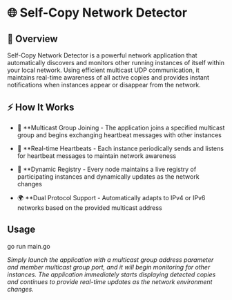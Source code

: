 # 🌐 Self-Copy Network Detector
## 🚀 Overview
Self-Copy Network Detector is a powerful network application that automatically discovers and monitors other running instances of itself within your local network. Using efficient multicast UDP communication, it maintains real-time awareness of all active copies and provides instant notifications when instances appear or disappear from the network.

## ⚡ How It Works
- 🎯 **Multicast Group Joining - The application joins a specified multicast group and begins exchanging heartbeat messages with other instances

- 📡 **Real-time Heartbeats - Each instance periodically sends and listens for heartbeat messages to maintain network awareness

- 🔄 **Dynamic Registry - Every node maintains a live registry of participating instances and dynamically updates as the network changes

- 🌍 **Dual Protocol Support - Automatically adapts to IPv4 or IPv6 networks based on the provided multicast address

## Usage
go run main.go <address multicast group> <member port>
Simply launch the application with a multicast group address parameter and member multicast group port, and it will begin monitoring for other instances. The application immediately starts displaying detected copies and continues to provide real-time updates as the network environment changes.
